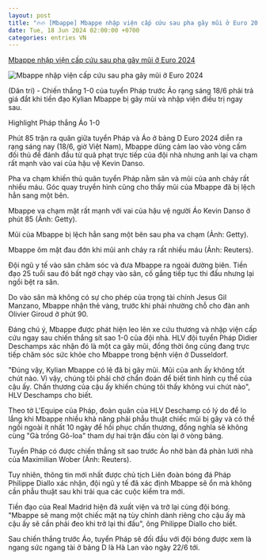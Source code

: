 ```yaml
---
layout: post
title: "🔥🔥 [Mbappe] Mbappe nhập viện cấp cứu sau pha gãy mũi ở Euro 2024"
date: Tue, 18 Jun 2024 02:00:00 +0700
categories: entries VN
---
```

[Mbappe nhập viện cấp cứu sau pha gãy mũi ở Euro 2024](https://dantri.com.vn/the-thao/mbappe-nhap-vien-cap-cuu-sau-pha-gay-mui-o-euro-2024-20240618075150354.htm)

![Mbappe nhập viện cấp cứu sau pha gãy mũi ở Euro 2024](https://cdnphoto.dantri.com.vn/nGI9a3r1bGcHCXBqn9z56iffAsg=/zoom/1200_630/2024/06/18/editors-note-image-depicts-graph-crop-1718671652423.jpeg)

(Dân trí) - Chiến thắng 1-0 của tuyển Pháp trước Áo rạng sáng 18/6 phải trả giá đắt khi tiền đạo Kylian Mbappe bị gãy mũi và nhập viện điều trị ngay sau.

Highlight Pháp thắng Áo 1-0

Phút 85 trận ra quân giữa tuyển Pháp và Áo ở bảng D Euro 2024 diễn ra rạng sáng nay (18/6, giờ Việt Nam), Mbappe dũng cảm lao vào vòng cấm đối thủ để đánh đầu từ quả phạt trực tiếp của đội nhà nhưng anh lại va chạm rất mạnh vào vai của hậu vệ Kevin Danso.

Pha va chạm khiến thủ quân tuyển Pháp nằm sân và mũi của anh chảy rất nhiều máu. Góc quay truyền hình cũng cho thấy mũi của Mbappe đã bị lệch hẳn sang một bên.

Mbappe va chạm mặt rất mạnh với vai của hậu vệ người Áo Kevin Danso ở phút 85 (Ảnh: Getty).

Mũi của Mbappe bị lệch hẳn sang một bên sau pha va chạm (Ảnh: Getty).

Mbappe ôm mặt đau đớn khi mũi anh chảy ra rất nhiều máu (Ảnh: Reuters).

Đội ngũ y tế vào sân chăm sóc và đưa Mbappe ra ngoài đường biên. Tiền đạo 25 tuổi sau đó bất ngờ chạy vào sân, cố gắng tiếp tục thi đấu nhưng lại ngồi bệt ra sân.

Do vào sân mà không có sự cho phép của trọng tài chính Jesus Gil Manzano, Mbappe nhận thẻ vàng, trước khi phải nhường chỗ cho đàn anh Olivier Giroud ở phút 90.

Đáng chú ý, Mbappe được phát hiện leo lên xe cứu thương và nhập viện cấp cứu ngay sau chiến thắng sít sao 1-0 của đội nhà. HLV đội tuyển Pháp Didier Deschamps xác nhận đó là một ca gãy mũi, đồng thời ông cũng đang trực tiếp chăm sóc sức khỏe cho Mbappe trong bệnh viện ở Dusseldorf.

"Đúng vậy, Kylian Mbappe có lẽ đã bị gãy mũi. Mũi của anh ấy không tốt chút nào. Vì vậy, chúng tôi phải chờ chẩn đoán để biết tình hình cụ thể của cậu ấy. Chấn thương của cậu ấy khiến chúng tôi thấy không vui chút nào", HLV Deschamps cho biết.

Theo tờ L'Equipe của Pháp, đoàn quân của HLV Deschamp có lý do để lo lắng khi Mbappe nhiều khả năng phải phẫu thuật chiếc mũi bị gãy và có thể ngồi ngoài ít nhất 10 ngày để hồi phục chấn thương, đồng nghĩa sẽ không cùng "Gà trống Gô-loa" tham dự hai trận đấu còn lại ở vòng bảng.

Tuyển Pháp có được chiến thắng sít sao trước Áo nhờ bàn đá phản lưới nhà của Maximilian Wober (Ảnh: Reuters).

Tuy nhiên, thông tin mới nhất được chủ tịch Liên đoàn bóng đá Pháp Philippe Diallo xác nhận, đội ngũ y tế đã xác định Mbappe sẽ ổn mà không cần phẫu thuật sau khi trải qua các cuộc kiểm tra mới.

Tiền đạo của Real Madrid hiện đã xuất viện và trở lại cùng đội bóng. "Mbappe sẽ mang một chiếc mặt nạ tùy chỉnh dành riêng cho cậu ấy mà cậu ấy sẽ cần phải đeo khi trở lại thi đấu", ông Philippe Diallo cho biết.

Sau chiến thắng trước Áo, tuyển Pháp sẽ đối đầu với đội bóng được xem là ngang sức ngang tài ở bảng D là Hà Lan vào ngày 22/6 tới.

